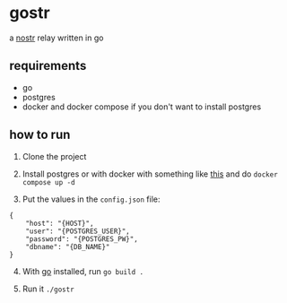 # gostr

a [nostr](https://github.com/nostr-protocol/nostr) relay written in go

## requirements
* go
* postgres
* docker and docker compose if you don't want to install postgres

## how to run

1. Clone the project

2. Install postgres or with docker with something like [this](https://github.com/docker/awesome-compose/tree/master/postgresql-pgadmin) and do `docker compose up -d`

3. Put the values in the `config.json` file:
```
{
	"host": "{HOST}",
	"user": "{POSTGRES_USER}",
	"password": "{POSTGRES_PW}",
	"dbname": "{DB_NAME}"
}
```

4. With [go](https://go.dev/doc/install) installed, run `go build .` 

5. Run it `./gostr`